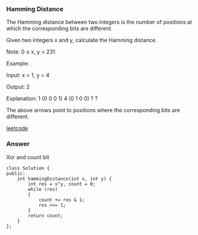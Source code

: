 ### Hamming Distance
The Hamming distance between two integers is the number of positions at which the corresponding bits are different.

Given two integers x and y, calculate the Hamming distance.

Note:
0 ≤ x, y < 231.

Example:

Input: x = 1, y = 4

Output: 2

Explanation:
1   (0 0 0 1)
4   (0 1 0 0)
       ?   ?

The above arrows point to positions where the corresponding bits are different.

[leetcode](https://leetcode.com/problems/hamming-distance/description/)

### Answer
Xor and count bit

	class Solution {
	public:
	    int hammingDistance(int x, int y) {
	        int res = x^y, count = 0;
	        while (res)
	        {
	            count += res & 1;
	            res >>= 1;
	        }
	        return count;
	    }
	};
